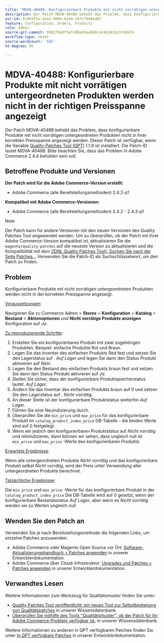 ```yaml
---
title: "MDVA-40488: Konfigurierbare Produkte mit nicht vorrätigen untergeordneten Produkten, die nicht in der richtigen Preisspanne angezeigt werden"
description: Der Patch MDVA-40488 behebt das Problem, dass konfigurierbare Produkte mit nicht vorrätigen untergeordneten Produkten nicht in ihrer korrekten Preisspanne angezeigt werden. Dieser Patch ist verfügbar, wenn das [Quality Patches Tool (QPT)](/help/announcements/adobe-commerce-announcements/magento-quality-patches-released-new-tool-to-self-serve-quality-patches.md) 1.1.9 installiert ist. Die Patch-ID lautet MDVA-40488. Bitte beachten Sie, dass das Problem in Adobe Commerce 2.4.4 behoben sein soll.
exl-id: 0c4b9f5e-ae41-409e-b244-1d7cf948ed6f
feature: Configuration, Orders, Products
role: Admin
source-git-commit: 958179e0f3efe08e65ea8b0c4c4e1015e3c5bb76
workflow-type: tm+mt
source-wordcount: '591'
ht-degree: 0%

---
```


# MDVA-40488: Konfigurierbare Produkte mit nicht vorrätigen untergeordneten Produkten werden nicht in der richtigen Preisspanne angezeigt

Der Patch MDVA-40488 behebt das Problem, dass konfigurierbare Produkte mit nicht vorrätigen untergeordneten Produkten nicht in ihrer korrekten Preisspanne angezeigt werden. Dieser Patch ist verfügbar, wenn die Variable [Quality Patches Tool (QPT)](/help/announcements/adobe-commerce-announcements/magento-quality-patches-released-new-tool-to-self-serve-quality-patches.md) 1.1.9 ist installiert. Die Patch-ID lautet MDVA-40488. Bitte beachten Sie, dass das Problem in Adobe Commerce 2.4.4 behoben sein soll.

## Betroffene Produkte und Versionen

**Der Patch wird für die Adobe Commerce-Version erstellt:**

* Adobe Commerce (alle Bereitstellungsmethoden) 2.4.2-p1

**Kompatibel mit Adobe Commerce-Versionen:**

* Adobe Commerce (alle Bereitstellungsmethoden) 2.4.2 - 2.4.3-p1

>[!NOTE]
>
>Der Patch kann für andere Versionen mit den neuen Versionen des Quality Patches Tool angewendet werden. Um zu überprüfen, ob der Patch mit Ihrer Adobe Commerce-Version kompatibel ist, aktualisieren Sie die `magento/quality-patches` auf die neueste Version zu aktualisieren und die Kompatibilität mit dem [[!DNL Quality Patches Tool]: Suchen Sie nach der Seite Patches .](https://devdocs.magento.com/quality-patches/tool.html#patch-grid). Verwenden Sie die Patch-ID als Suchschlüsselwort, um den Patch zu finden.

## Problem

Konfigurierbare Produkte mit nicht vorrätigen untergeordneten Produkten werden nicht in der korrekten Preisspanne angezeigt.

<u>Voraussetzungen</u>:

Navigieren Sie zu Commerce Admin > **Stores** > **Konfiguration** > **Katalog** > **Bestand** > **Aktienoptionen** und **Nicht vorrätige Produkte anzeigen** Konfiguration auf *Ja*.

<u>Zu reproduzierende Schritte</u>:

1. Erstellen Sie ein konfigurierbares Produkt mit zwei zugehörigen Produkten. Beispiel: einfache Produkte Rot und Braun.
1. Legen Sie das Inventar des einfachen Produkts Red fest und setzen Sie den Lagerstatus auf . *Auf Lager* und legen Sie dann den Status Produkt aktivieren auf *Nein*.
1. Legen Sie den Bestand des einfachen Produkts braun fest und setzen Sie dann den Status Produkt aktivieren auf *Ja*.
1. Stellen Sie sicher, dass der konfigurierbare Produktspeicherstatus lautet. *Auf Lager*.
1. Ändern Sie das Inventar des einfachen Produkts braun auf 0 und setzen Sie den Lagerstatus auf . *Nicht vorrätig*.
1. An dieser Stelle ist der konfigurierbare Produktstatus weiterhin *Auf Lager*.
1. Führen Sie eine Neuindizierung durch.
1. Überprüfen Sie die `min_price` und `max_price` für das konfigurierbare Produkt im `catalog_product_index_price` DB-Tabelle - die beiden Werte sind auf 0 festgelegt.
1. Wenn wir jedoch den konfigurierbaren Produktstatus auf *Nicht vorrätig* und reinindizieren, dann können wir sehen, dass ungleich null ist `min_price` und `max_price` -Werte des konfigurierbaren Produkts.

<u>Erwartete Ergebnisse</u>:

Wenn alle untergeordneten Produkte *Nicht vorrätig* und das konfigurierbare Produkt selbst *Nicht vorrätig*, wird der Preis unter Verwendung aller untergeordneten Produkte berechnet.

<u>Tatsächliche Ergebnisse</u>:

Die `min_price` und `max_price` -Werte für das konfigurierbare Produkt in der `catalog_product_index_price` Die DB-Tabelle wird auf 0 gesetzt, wenn der konfigurierbare Bestandsstatus *Auf Lager*, aber wenn es *Nicht vorrätig* werden sie zu Werten ungleich null.

## Wenden Sie den Patch an

Verwenden Sie je nach Bereitstellungsmethode die folgenden Links, um einzelne Patches anzuwenden:

* Adobe Commerce oder Magento Open Source vor Ort: [Software-Aktualisierungshandbuch > Patches anwenden](https://devdocs.magento.com/guides/v2.4/comp-mgr/patching/mqp.html) in unserer Entwicklerdokumentation.
* Adobe Commerce über Cloud-Infrastruktur: [Upgrades und Patches > Patches anwenden](https://devdocs.magento.com/cloud/project/project-patch.html) in unserer Entwicklerdokumentation.

## Verwandtes Lesen

Weitere Informationen zum Werkzeug für Qualitätsmuster finden Sie unter:

* [Quality Patches Tool veröffentlicht: ein neues Tool zur Selbstbedienung von Qualitätspatches](/help/announcements/adobe-commerce-announcements/magento-quality-patches-released-new-tool-to-self-serve-quality-patches.md) in unserer Wissensdatenbank.
* [Überprüfen Sie mithilfe des Tools &quot;Qualitätsmuster&quot;, ob der Patch für Ihr Adobe Commerce-Problem verfügbar ist.](/help/support-tools/patches-available-in-qpt-tool/check-patch-for-magento-issue-with-magento-quality-patches.md) in unserer Wissensdatenbank.

Weitere Informationen zu anderen in QPT verfügbaren Patches finden Sie unter [In QPT verfügbare Patches](https://devdocs.magento.com/quality-patches/tool.html#patch-grid) in unserer Entwicklerdokumentation.
